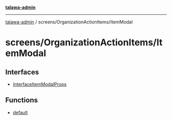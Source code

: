 [**talawa-admin**](../../../README.md)

***

[talawa-admin](../../../modules.md) / screens/OrganizationActionItems/ItemModal

# screens/OrganizationActionItems/ItemModal

## Interfaces

- [InterfaceItemModalProps](interfaces/InterfaceItemModalProps.md)

## Functions

- [default](functions/default.md)
